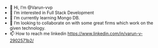 - 👋 Hi, I’m @Varun-vvp
- 👀 I’m interested in Full Stack Development
- 🌱 I’m currently learning Mongo DB.
- 💞️ I’m looking to collaborate on with some great firms which work on the given technology.
- 📫 How to reach me linkedin https://www.linkedin.com/in/varun-v-2902571b2/

<!---
Varun-vvp/Varun-vvp is a ✨ special ✨ repository because its `README.md` (this file) appears on your GitHub profile.
You can click the Preview link to take a look at your changes.
--->
